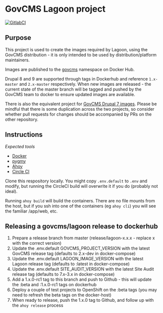 # GovCMS Lagoon project

[![GitlabCI](https://projects.govcms.gov.au/dof-dev/lagoon/badges/2.x-master/pipeline.svg)](https://projects.govcms.gov.au/dof-dev/lagoon/-/pipelines)

## Purpose

This project is used to create the images required by Lagoon, using the GovCMS distribution - it is only intended to
be used by distribution/platform maintainers.

Images are published to the [govcms](https://hub.docker.com/u/govcms) namespace on Docker Hub.

Drupal 8 and 9 are supported through tags in Dockerhub and reference `1.x-master` and `2.x-master` respectively. When new images are released - the current state of the master branch will be tagged and pushed by the GovCMS team to docker to ensure updated images are available.

There is also the equivalent project for [GovCMS Drupal 7 images](https://github.com/govcms/govcmslagoon). Please
be mindful that there is some duplication across the two projects, so consider whether pull requests for changes
should be accompanied by PRs on the other repository.

## Instructions

_Expected tools_

* [Docker](https://docs.docker.com/install/)
* [pygmy](https://docs.amazee.io/local_docker_development/pygmy.html#installation)
* [Ahoy](http://ahoy-cli.readthedocs.io/en/latest/#installation)
* [Circle CI](https://circleci.com/docs/2.0/local-cli)

Clone this respository locally. You might copy `.env.default` to `.env` and modify, but running the CircleCI build will
overwrite it if you do (probably not ideal).

Running `ahoy build` will build the containers. There are no file mounts from the host, but if you ssh into
one of the containers (eg `ahoy cli`) you will see the familiar /app/web, etc.

## Releasing a govcms/lagoon release to dockerhub

1. Prepare a release branch from master (release/lagoon-x.x.x - replace x with the correct version)
2. Update the .env.default GOVCMS_PROJECT_VERSION with the latest GovCMS release tag (defaults to 2.x-dev in docker-compose)
3. Update the .env.default LAGOON_IMAGE_VERSION with the latest Lagoon release tag (defaults to :latest in docker-compose)
4. Update the .env.default SITE_AUDIT_VERSION with the latest Site Audit release tag (defaults to 7.x-3.x in docker-compose)
5. Add a 1.x.0-rc1 tag to this branch and push to Github - this will update the :beta and :1.x.0-rc1 tags on dockerhub
6. Deploy a couple of test projects to OpenShift on the :beta tags (you may need to refresh the beta tags on the docker-host)
7. When ready to release, push the 1.x.0 tag to Github, and follow up with the `ahoy release` process
